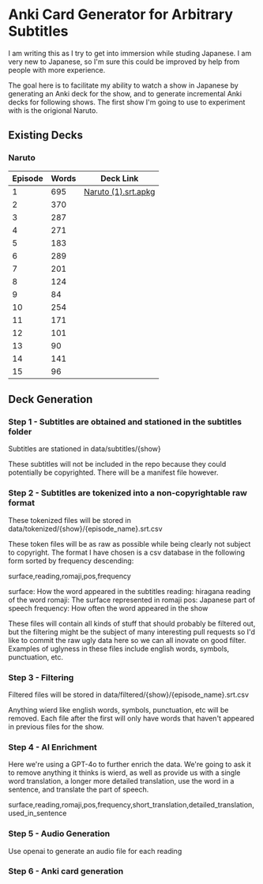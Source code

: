 # Anki Card Generator for Arbitrary Subtitles

I am writing this as I try to get into immersion while studing Japanese.  I am very new to Japanese, so I'm sure this could be 
improved by help from people with more experience.

The goal here is to facilitate my ability to watch a show in Japanese by generating an Anki deck for the show, and to generate
incremental Anki decks for following shows.  The first show I'm going to use to experiment with is the origional Naruto.

## Existing Decks
### Naruto
| Episode | Words | Deck Link
|---------|-------|----------
| 1 | 695 | [Naruto (1).srt.apkg](data/decks/Naruto/Naruto%20(1).srt.apkg)
| 2 | 370
| 3 | 287
| 4 | 271
| 5 | 183
| 6 | 289
| 7 | 201
| 8 | 124
| 9 | 84
| 10 | 254
| 11 | 171
| 12 | 101
| 13 | 90
| 14 | 141
| 15 | 96

## Deck Generation

### Step 1 - Subtitles are obtained and stationed in the subtitles folder
Subtitles are stationed in data/subtitles/{show}

These subtitles will not be included in the repo because they could potentially be copyrighted.  There will be a manifest file however.

### Step 2 - Subtitles are tokenized into a non-copyrightable raw format
These tokenized files will be stored in data/tokenized/{show}/{episode_name}.srt.csv

These token files will be as raw as possible while being clearly not subject to copyright.  The format I have chosen is a csv 
database in the following form sorted by frequency descending: 

surface,reading,romaji,pos,frequency

surface: How the word appeared in the subtitles
reading: hiragana reading of the word
romaji: The surface represented in romaji
pos: Japanese part of speech
frequency: How often the word appeared in the show

These files will contain all kinds of stuff that should probably be filtered out, but the filtering might be the subject of many interesting
pull requests so I'd like to commit the raw ugly data here so we can all inovate on good filter.  Examples of uglyness in these files
include english words, symbols, punctuation, etc.

### Step 3 - Filtering
Filtered files will be stored in data/filtered/{show}/{episode_name}.srt.csv

Anything wierd like english words, symbols, punctuation, etc will be removed.
Each file after the first will only have words that haven't appeared in previous files for the show.

### Step 4 - AI Enrichment
Here we're using a GPT-4o to further enrich the data.  We're going to ask it to remove anything it thinks is wierd, as well as provide us 
with a single word translation, a longer more detailed translation, use the word in a sentence, and translate the part of speech.

surface,reading,romaji,pos,frequency,short_translation,detailed_translation,used_in_sentence

### Step 5 - Audio Generation
Use openai to generate an audio file for each reading

### Step 6 - Anki card generation
